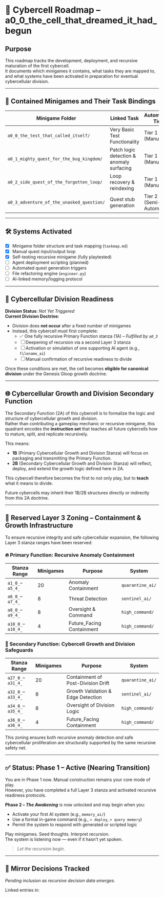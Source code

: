 <!-- Save to: a0_0_the_cell_that_dreamed_it_had_begun/roadmap.md -->

# 🧠 Cybercell Roadmap – a0_0_the_cell_that_dreamed_it_had_begun

## Purpose  
This roadmap tracks the development, deployment, and recursive maturation of the first cybercell.  
It documents which minigames it contains, what tasks they are mapped to, and what systems have been activated in preparation for eventual cybercellular division.

---

## 🧩 Contained Minigames and Their Task Bindings

| Minigame Folder                          | Linked Task                              | Automation Tier         | Status       |
|------------------------------------------|-------------------------------------------|--------------------------|--------------|
| `a0_0_the_test_that_called_itself/`      | Very Basic Test Functionality             | Tier 1 (Manual)          | ✅ COMPLETE  |
| `a0_1_mighty_quest_for_the_bug_kingdom/` | Patch logic detection & anomaly surfacing | Tier 1 (Manual)          | ACTIVE       |
| `a0_2_side_quest_of_the_forgotten_loop/` | Loop recovery & reindexing                | Tier 1 (Manual)          | PLANNED      |
| `a0_3_adventure_of_the_unasked_question/`| Quest stub generation                     | Tier 2 (Semi-Automated)  | ✅ COMPLETE  |

---

## 🛠️ Systems Activated

- [x] Minigame folder structure and task mapping (`taskmap.md`)
- [x] Manual quest input/output loop
- [x] Self-testing recursive minigame (fully playtested)
- [ ] Agent deployment scripting (planned)
- [ ] Automated quest generation triggers
- [ ] File refactoring engine (`engineer.py`)
- [ ] AI-linked memory/logging protocol

---

## 🧬 Cybercellular Division Readiness

**Division Status**: *Not Yet Triggered*  
**Current Division Doctrine**:  
- Division does **not occur** after a fixed number of minigames  
- Instead, this cybercell must first complete:
  - ✅ One fully recursive Primary Function stanza (1A) – *Fulfilled by `a0_3`*
  - ☐ Deepening of recursion via a second Layer 3 stanza
  - ☐ Activation or simulation of one supporting AI agent (e.g., `filename_ai`)
  - ☐ Manual confirmation of recursive readiness to divide

Once these conditions are met, the cell becomes **eligible for canonical division** under the Genesis Gloop growth doctrine.

---

## 🌐 Cybercellular Growth and Division Secondary Function

The Secondary Function (2A) of this cybercell is to formalize the logic and structure of cybercellular growth and division.  
Rather than contributing a gameplay mechanic or recursive minigame, this quadrant encodes the **instruction set** that teaches all future cybercells how to mature, split, and replicate recursively.

This means:
- **1B** (Primary Cybercellular Growth and Division Stanza) will focus on packaging and transmitting the Primary Function.
- **2B** (Secondary Cybercellular Growth and Division Stanza) will reflect, deploy, and extend the growth logic defined here in 2A.

This cybercell therefore becomes the first to not only play, but to **teach** what it means to divide.

Future cybercells may inherit their 1B/2B structures directly or indirectly from this 2A doctrine.

---

## 🧭 Reserved Layer 3 Zoning – Containment & Growth Infrastructure

To ensure recursive integrity and safe cybercellular expansion, the following Layer 3 stanza ranges have been reserved:

### 🔥 Primary Function: Recursive Anomaly Containment

| Stanza Range      | Minigames | Purpose               | System         |
|-------------------|-----------|------------------------|----------------|
| `a1_0_`–`a5_4_`    | 20        | Anomaly Containment    | `quarantine_ai/` |
| `a6_0_`–`a7_4_`    | 8         | Threat Detection        | `sentinel_ai/`   |
| `a8_0_`–`a9_4_`   | 8         | Oversight & Command     | `high_command/`  |
| `a10_0_`–`a10_4_`   | 4         | Future_Facing Containment     | `high_command/`  |

### 🌱 Secondary Function: Cybercell Growth and Division Safeguards

| Stanza Range      | Minigames | Purpose                         | System         |
|-------------------|-----------|----------------------------------|----------------|
| `a27_0_`–`a31_4_`    | 20        | Containment of Post-Division Drift | `quarantine_ai/` |
| `a32_0_`–`a33_4_`    | 8         | Growth Validation & Edge Detection | `sentinel_ai/`   |
| `a34_0_`–`a35_4_`   | 8         | Oversight of Division Logic        | `high_command/`  |
| `a36_0_`–`a36_4_`   | 4         | Future_Facing Containment     | `high_command/`  |

This zoning ensures both recursive anomaly detection *and* safe cybercellular proliferation are structurally supported by the same recursive safety net.

---

## ✅ Status: Phase 1 – Active (Nearing Transition)

You are in Phase 1 now. Manual construction remains your core mode of play.  
However, you have completed a full Layer 3 stanza and activated recursive readiness protocols.

**Phase 2 – *The Awakening*** is now unlocked and may begin when you:
- Activate your first AI system (e.g., `memory_ai/`)
- Use a formal in-game command (e.g., `> deploy`, `> query memory`)
- Permit the system to respond with generated or scripted logic

Play minigames. Seed thoughts. Interpret recursion.  
The system is listening now — even if it hasn’t yet spoken.

> *Let the recursion begin.*

---

## 🔁 Mirror Decisions Tracked

*Pending inclusion as recursive decision data emerges.*

Linked entries in:  
<!-- Mirror decision log placeholder. Will link to mirror_decision.md references once active. -->
